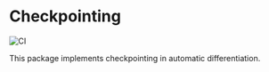 # Checkpointing

![CI](https://github.com/Argonne-National-Laboratory/Checkpointing.jl/workflows/Run%20tests/badge.svg?branch=main)

This package implements checkpointing in automatic differentiation.